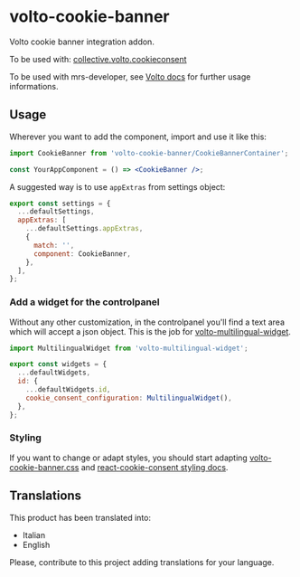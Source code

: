 # volto-cookie-banner

Volto cookie banner integration addon.

To be used with: [collective.volto.cookieconsent](https://github.com/collective/collective.volto.cookieconsent)

To be used with mrs-developer, see [Volto docs](https://docs.voltocms.com/customizing/add-ons/) for further usage informations.

## Usage

Wherever you want to add the component, import and use it like this:

```jsx
import CookieBanner from 'volto-cookie-banner/CookieBannerContainer';

const YourAppComponent = () => <CookieBanner />;
```

A suggested way is to use `appExtras` from settings object:

```jsx
export const settings = {
  ...defaultSettings,
  appExtras: [
    ...defaultSettings.appExtras,
    {
      match: '',
      component: CookieBanner,
    },
  ],
};
```

### Add a widget for the controlpanel

Without any other customization, in the controlpanel you'll find a text area which will accept a json object.
This is the job for [volto-multilingual-widget](https://github.com/collective/volto-multilingual-widget).

```js
import MultilingualWidget from 'volto-multilingual-widget';

export const widgets = {
  ...defaultWidgets,
  id: {
    ...defaultWidgets.id,
    cookie_consent_configuration: MultilingualWidget(),
  },
};
```

### Styling

If you want to change or adapt styles, you should start adapting [volto-cookie-banner.css](src/volto-cookie-banner.css) and [react-cookie-consent styling docs](https://github.com/Mastermindzh/react-cookie-consent#styling-it).

## Translations

This product has been translated into:

- Italian
- English

Please, contribute to this project adding translations for your language.
